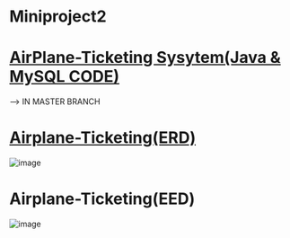 # Miniproject2
# [AirPlane-Ticketing Sysytem(Java & MySQL CODE)](https://github.com/Money1Kang/Miniproject2/tree/master)
--> IN MASTER BRANCH

# [Airplane-Ticketing(ERD)](https://app.diagrams.net/?libs=general;flowchart#HMoney1Kang%2FMiniproject2%2Fmain%2FAirplane-Ticketing(ERD))
![image](https://user-images.githubusercontent.com/100591948/168666821-6ce95f46-3155-4082-9094-75ceb98eee4f.png)

# Airplane-Ticketing(EED)
![image](https://user-images.githubusercontent.com/100591948/168663262-f383d80c-4315-41cb-ba4d-3c1003171e9f.png)
